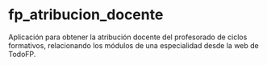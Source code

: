 # fp_atribucion_docente
Aplicación para obtener la atribución docente del profesorado de ciclos formativos, relacionando los módulos de una especialidad desde la web de TodoFP.

